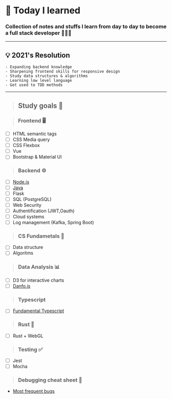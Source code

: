 # 💫 Today I learned

### Collection of notes and stuffs I learn from day to day to become a full stack developer 👩🏻‍💻

---

## 💡 2021's Resolution

```
- Expanding backend knowledge
- Sharpening frontend skills for responsive design
- Study data structures & algorithms
- Learning low level language
- Get used to TDD methods
```

---

> ## Study goals 📝

> ### Frontend 🖥

- [ ] HTML semantic tags
- [ ] CSS Media query
- [ ] CSS Flexbox
- [ ] Vue
- [ ] Bootstrap & Material UI

> ### Backend ⚙️

- [ ] [Node.js](https://github.com/JoannaKang/today-i-learned/tree/main/Node.js)
- [ ] [Java](https://github.com/JoannaKang/java-tutorial)
- [ ] Flask
- [ ] SQL (PostgreSQL)
- [ ] Web Security
- [ ] Authentification (JWT,Oauth)
- [ ] Cloud systems
- [ ] Log management (Kafka, Spring Boot)

> ### CS Fundametals 🤖

- [ ] Data structure
- [ ] Algoritms

> ### Data Analysis 📊

- [ ] D3 for interactive charts
- [ ] [Danfo.js](https://github.com/JoannaKang/today-i-learned/tree/main/Danfo.js)

> ### Typescript

- [ ] [Fundamental Typescript](https://github.com/JoannaKang/today-i-learned/tree/main/typescript)

> ### Rust 🦀

- [ ] Rust + WebGL

> ### Testing ✅

- [ ] Jest
- [ ] Mocha

> ### Debugging cheat sheet 🐛

- [Most frequent bugs](https://github.com/JoannaKang/today-i-learned/tree/main/DebuggingSheets)
